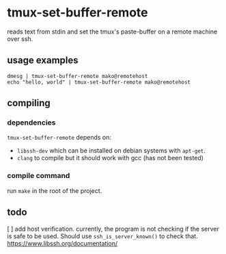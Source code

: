 tmux-set-buffer-remote
======================
reads text from stdin and set the tmux's paste-buffer on a remote machine over ssh.

usage examples
--------------

    dmesg | tmux-set-buffer-remote mako@remotehost
    echo "hello, world" | tmux-set-buffer-remote mako@remotehost

compiling
---------

### dependencies
`tmux-set-buffer-remote` depends on:
- `libssh-dev` which can be installed on debian systems with `apt-get`.
- `clang` to compile but it should work with gcc (has not been tested)

### compile command
run `make` in the root of the project.

todo
----
[ ] add host verification.
currently, the program is not checking if the server is safe to be used.
Should use `ssh_is_server_known()` to check that.
https://www.libssh.org/documentation/
